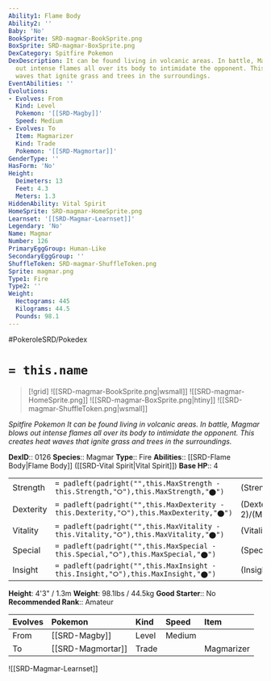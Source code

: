 ```yaml
---
Ability1: Flame Body
Ability2: ''
Baby: 'No'
BookSprite: SRD-magmar-BookSprite.png
BoxSprite: SRD-magmar-BoxSprite.png
DexCategory: Spitfire Pokemon
DexDescription: It can be found living in volcanic areas. In battle, Magmar blows
  out intense flames all over its body to intimidate the opponent. This creates heat
  waves that ignite grass and trees in the surroundings.
EventAbilities: ''
Evolutions:
- Evolves: From
  Kind: Level
  Pokemon: '[[SRD-Magby]]'
  Speed: Medium
- Evolves: To
  Item: Magmarizer
  Kind: Trade
  Pokemon: '[[SRD-Magmortar]]'
GenderType: ''
HasForm: 'No'
Height:
  Deimeters: 13
  Feet: 4.3
  Meters: 1.3
HiddenAbility: Vital Spirit
HomeSprite: SRD-magmar-HomeSprite.png
Learnset: '[[SRD-Magmar-Learnset]]'
Legendary: 'No'
Name: Magmar
Number: 126
PrimaryEggGroup: Human-Like
SecondaryEggGroup: ''
ShuffleToken: SRD-magmar-ShuffleToken.png
Sprite: magmar.png
Type1: Fire
Type2: ''
Weight:
  Hectograms: 445
  Kilograms: 44.5
  Pounds: 98.1
---
```


#PokeroleSRD/Pokedex

# `= this.name`

> [!grid]
> ![[SRD-magmar-BookSprite.png|wsmall]]
> ![[SRD-magmar-HomeSprite.png]]
> ![[SRD-magmar-BoxSprite.png|htiny]]
> ![[SRD-magmar-ShuffleToken.png|wsmall]]


*Spitfire Pokemon*
*It can be found living in volcanic areas. In battle, Magmar blows out intense flames all over its body to intimidate the opponent. This creates heat waves that ignite grass and trees in the surroundings.*

**DexID**:: 0126
**Species**:: Magmar
**Type**:: Fire
**Abilities**:: [[SRD-Flame Body|Flame Body]] ([[SRD-Vital Spirit|Vital Spirit]])
**Base HP**:: 4

|           |                                                                                        |                                          |
| --------- | -------------------------------------------------------------------------------------- | ---------------------------------------- |
| Strength  | `= padleft(padright("",this.MaxStrength - this.Strength,"⭘"),this.MaxStrength,"⬤")`    | (Strength::3)/(MaxStrength::6)   |
| Dexterity | `= padleft(padright("",this.MaxDexterity - this.Dexterity,"⭘"),this.MaxDexterity,"⬤")` | (Dexterity:: 2)/(MaxDexterity::5) |
| Vitality  | `= padleft(padright("",this.MaxVitality - this.Vitality,"⭘"),this.MaxVitality,"⬤")`    | (Vitality::2)/(MaxVitality::4)   |
| Special   | `= padleft(padright("",this.MaxSpecial - this.Special,"⭘"),this.MaxSpecial,"⬤")`       | (Special::3)/(MaxSpecial::6)     |
| Insight   | `= padleft(padright("",this.MaxInsight - this.Insight,"⭘"),this.MaxInsight,"⬤")`       | (Insight::2)/(MaxInsight::5)     |

**Height**: 4'3" / 1.3m
**Weight**: 98.1lbs / 44.5kg
**Good Starter**:: No
**Recommended Rank**:: Amateur

| Evolves   | Pokemon           | Kind   | Speed   | Item       |
|:----------|:------------------|:-------|:--------|:-----------|
| From      | [[SRD-Magby]]     | Level  | Medium  |            |
| To        | [[SRD-Magmortar]] | Trade  |         | Magmarizer |

![[SRD-Magmar-Learnset]]